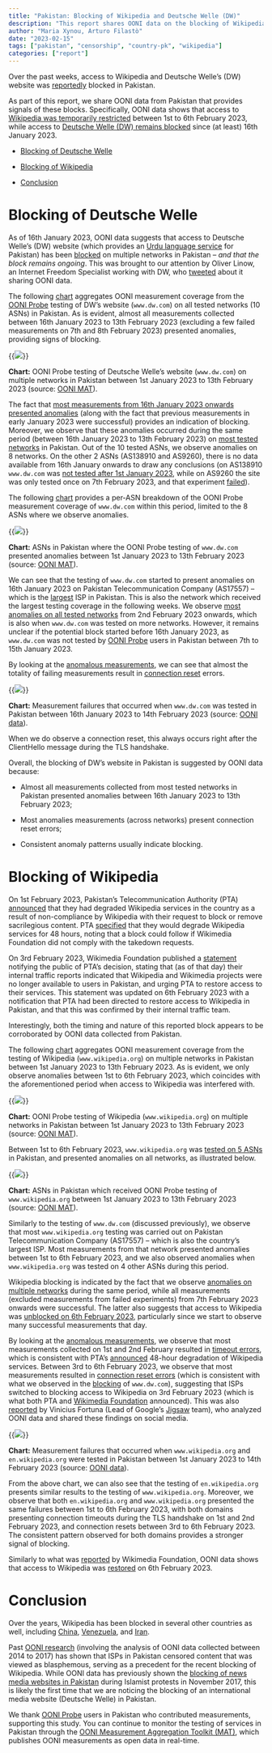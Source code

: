 ```yaml
---
title: "Pakistan: Blocking of Wikipedia and Deutsche Welle (DW)"
description: "This report shares OONI data on the blocking of Wikipedia and DW in Pakistan."
author: "Maria Xynou, Arturo Filastò"
date: "2023-02-15"
tags: ["pakistan", "censorship", "country-pk", "wikipedia"]
categories: ["report"]
---
```


Over the past weeks, access to Wikipedia and Deutsche Welle’s (DW)
website was [reportedly](https://time.com/6253154/wikipedia-blocked-pakistan-blasphemy/)
blocked in Pakistan.

As part of this report, we share OONI data from Pakistan that provides
signals of these blocks. Specifically, OONI data shows that access to
[Wikipedia was temporarily restricted](https://explorer.ooni.org/chart/mat?probe_cc=PK&test_name=web_connectivity&domain=www.wikipedia.org&since=2023-01-01&until=2023-02-14&axis_x=measurement_start_day)
between 1st to 6th February 2023, while access to [Deutsche Welle (DW) remains blocked](https://explorer.ooni.org/chart/mat?probe_cc=PK&test_name=web_connectivity&domain=www.dw.com&since=2023-01-01&until=2023-02-15&axis_x=measurement_start_day)
since (at least) 16th January 2023.

* [Blocking of Deutsche Welle](#blocking-of-deutsche-welle)

* [Blocking of Wikipedia](#blocking-of-wikipedia)

* [Conclusion](#conclusion)

# Blocking of Deutsche Welle

As of 16th January 2023, OONI data suggests that access to Deutsche
Welle’s (DW) website (which provides an [Urdu language service](https://www.dw.com/ur/) for Pakistan) has been
[blocked](https://explorer.ooni.org/search?since=2023-01-01&until=2023-02-14&failure=false&domain=www.dw.com&probe_cc=PK)
on multiple networks in Pakistan – *and that the block remains ongoing*.
This was brought to our attention by Oliver Linow, an Internet Freedom
Specialist working with DW, who
[tweeted](https://twitter.com/OliverLinow/status/1619282417629675522)
about it sharing OONI data.

The following
[chart](https://explorer.ooni.org/chart/mat?probe_cc=PK&test_name=web_connectivity&domain=www.dw.com&since=2023-01-01&until=2023-02-14&axis_x=measurement_start_day)
aggregates OONI measurement coverage from the [OONI Probe](https://ooni.org/install) testing of DW’s website
(`www.dw.com`) on all tested networks (10 ASNs) in Pakistan. As is
evident, almost all measurements collected between 16th January 2023 to
13th February 2023 (excluding a few failed measurements on 7th and 8th
February 2023) presented anomalies, providing signs of blocking.

{{<img src="images/01.png">}}

**Chart:** OONI Probe testing of Deutsche Welle’s website
(`www.dw.com`) on multiple networks in Pakistan between 1st January
2023 to 13th February 2023 (source: [OONI MAT](https://explorer.ooni.org/chart/mat?probe_cc=PK&test_name=web_connectivity&domain=www.dw.com&since=2023-01-01&until=2023-02-14&axis_x=measurement_start_day)).

The fact that [most measurements from 16th January 2023 onwards presented anomalies](https://explorer.ooni.org/chart/mat?probe_cc=PK&test_name=web_connectivity&domain=www.dw.com&since=2023-01-01&until=2023-02-14&axis_x=measurement_start_day)
(along with the fact that previous measurements in early January 2023
were successful) provides an indication of blocking. Moreover, we
observe that these anomalies occurred during the same period (between
16th January 2023 to 13th February 2023) on [most tested networks](https://explorer.ooni.org/chart/mat?probe_cc=PK&test_name=web_connectivity&domain=www.dw.com&since=2023-01-01&until=2023-02-14&axis_x=measurement_start_day&axis_y=probe_asn)
in Pakistan. Out of the 10 tested ASNs, we observe anomalies on 8
networks. On the other 2 ASNs (AS138910 and AS9260), there is no data
available from 16th January onwards to draw any conclusions (on AS138910
`www.dw.com` was [not tested after 1st January 2023](https://explorer.ooni.org/search?since=2023-01-01&until=2023-01-02&probe_cc=PK&test_name=web_connectivity&probe_asn=138910&domain=www.dw.com&failure=true),
while on AS9260 the site was only tested once on 7th February 2023, and
that experiment
[failed](https://explorer.ooni.org/search?since=2023-02-07&until=2023-02-08&probe_cc=PK&test_name=web_connectivity&probe_asn=9260&domain=www.dw.com&failure=true)).

The following
[chart](https://explorer.ooni.org/chart/mat?probe_cc=PK&test_name=web_connectivity&domain=www.dw.com&since=2023-01-01&until=2023-02-14&axis_x=measurement_start_day&axis_y=probe_asn)
provides a per-ASN breakdown of the OONI Probe measurement coverage of
`www.dw.com` within this period, limited to the 8 ASNs where we
observe anomalies.

{{<img src="images/02.png">}}

**Chart:** ASNs in Pakistan where the OONI Probe testing of
`www.dw.com` presented anomalies between 1st January 2023 to 13th
February 2023 (source: [OONI MAT](https://explorer.ooni.org/chart/mat?probe_cc=PK&test_name=web_connectivity&domain=www.dw.com&since=2023-01-01&until=2023-02-14&axis_x=measurement_start_day&axis_y=probe_asn)).

We can see that the testing of `www.dw.com` started to present
anomalies on 16th January 2023 on Pakistan Telecommunication Company
(AS17557) – which is the [largest](https://en.wikipedia.org/wiki/PTCL)
ISP in Pakistan. This is also the network which received the largest
testing coverage in the following weeks. We observe [most anomalies on all tested networks](https://explorer.ooni.org/chart/mat?probe_cc=PK&test_name=web_connectivity&domain=www.dw.com&since=2023-01-01&until=2023-02-14&axis_x=measurement_start_day&axis_y=probe_asn)
from 2nd February 2023 onwards, which is also when `www.dw.com` was
tested on more networks. However, it remains unclear if the potential
block started before 16th January 2023, as `www.dw.com` was not tested
by [OONI Probe](https://ooni.org/install) users in Pakistan between
7th to 15th January 2023.

By looking at the [anomalous measurements](https://explorer.ooni.org/search?since=2023-01-01&until=2023-02-14&failure=false&domain=www.dw.com&probe_cc=PK),
we can see that almost the totality of failing measurements result in
[connection reset](https://explorer.ooni.org/measurement/20230213T103324Z_webconnectivity_PK_17557_n1_EPJNY37yvMFY5dMT?input=https%3A%2F%2Fwww.dw.com%2F)
errors.

{{<img src="images/03.png">}}

**Chart:** Measurement failures that occurred when `www.dw.com` was
tested in Pakistan between 16th January 2023 to 14th February 2023
(source: [OONI data](https://explorer.ooni.org/search?since=2023-01-01&until=2023-02-14&failure=false&domain=www.dw.com&probe_cc=PK)).

When we do observe a connection reset, this always occurs right after
the ClientHello message during the TLS handshake.

Overall, the blocking of DW’s website in Pakistan is suggested by OONI
data because:

* Almost all measurements collected from most tested networks in
Pakistan presented anomalies between 16th January 2023 to 13th
February 2023;

* Most anomalies measurements (across networks) present connection
reset errors;

* Consistent anomaly patterns usually indicate blocking.

# Blocking of Wikipedia

On 1st February 2023, Pakistan’s Telecommunication Authority (PTA)
[announced](https://twitter.com/PTAofficialpk/status/1620748000246251521)
that they had degraded Wikipedia services in the country as a result of
non-compliance by Wikipedia with their request to block or remove
sacrilegious content. PTA
[specified](https://twitter.com/PTAofficialpk/status/1620748003954028545)
that they would degrade Wikipedia services for 48 hours, noting that a
block could follow if Wikimedia Foundation did not comply with the
takedown requests.

On 3rd February 2023, Wikimedia Foundation published a
[statement](https://wikimediafoundation.org/news/2023/02/03/wikimedia-foundation-urges-pakistan-telecommunications-authority-to-restore-access-to-wikipedia-in-pakistan/)
notifying the public of PTA’s decision, stating that (as of that day)
their internal traffic reports indicated that Wikipedia and Wikimedia
projects were no longer available to users in Pakistan, and urging PTA
to restore access to their services. This statement was updated on 6th
February 2023 with a notification that PTA had been directed to restore
access to Wikipedia in Pakistan, and that this was confirmed by their
internal traffic team.

Interestingly, both the timing and nature of this reported block appears
to be corroborated by OONI data collected from Pakistan.

The following
[chart](https://explorer.ooni.org/chart/mat?probe_cc=PK&test_name=web_connectivity&domain=www.wikipedia.org&since=2023-01-01&until=2023-02-14&axis_x=measurement_start_day)
aggregates OONI measurement coverage from the testing of Wikipedia
(`www.wikipedia.org`) on multiple networks in Pakistan between 1st
January 2023 to 13th February 2023. As is evident, we only observe
anomalies between 1st to 6th February 2023, which coincides with the
aforementioned period when access to Wikipedia was interfered with.

{{<img src="images/04.png">}}

**Chart:** OONI Probe testing of Wikipedia (`www.wikipedia.org`) on
multiple networks in Pakistan between 1st January 2023 to 13th February
2023 (source: [OONI MAT](https://explorer.ooni.org/chart/mat?probe_cc=PK&test_name=web_connectivity&domain=www.wikipedia.org&since=2023-01-01&until=2023-02-14&axis_x=measurement_start_day)).

Between 1st to 6th February 2023, `www.wikipedia.org` was [tested on 5 ASNs](https://explorer.ooni.org/chart/mat?probe_cc=PK&test_name=web_connectivity&domain=www.wikipedia.org&since=2023-01-01&until=2023-02-14&axis_x=measurement_start_day&axis_y=probe_asn)
in Pakistan, and presented anomalies on all networks, as illustrated
below.

{{<img src="images/05.png">}}

**Chart:** ASNs in Pakistan which received OONI Probe testing of
`www.wikipedia.org` between 1st January 2023 to 13th February 2023
(source: [OONI MAT](https://explorer.ooni.org/chart/mat?probe_cc=PK&test_name=web_connectivity&domain=www.wikipedia.org&since=2023-01-01&until=2023-02-14&axis_x=measurement_start_day&axis_y=probe_asn)).

Similarly to the testing of `www.dw.com` (discussed previously), we
observe that most `www.wikipedia.org` testing was carried out on
Pakistan Telecommunication Company (AS17557) – which is also the
country’s largest ISP. Most measurements from that network presented
anomalies between 1st to 6th February 2023, and we also observed
anomalies when `www.wikipedia.org` was tested on 4 other ASNs during
this period.

Wikipedia blocking is indicated by the fact that we observe [anomalies on multiple networks](https://explorer.ooni.org/chart/mat?probe_cc=PK&test_name=web_connectivity&domain=www.wikipedia.org&since=2023-01-01&until=2023-02-14&axis_x=measurement_start_day&axis_y=probe_asn)
during the same period, while all measurements (excluded measurements
from failed experiments) from 7th February 2023 onwards were successful.
The latter also suggests that access to Wikipedia was [unblocked on 6th February 2023](https://explorer.ooni.org/search?since=2023-02-06&until=2023-02-07&probe_cc=PK&test_name=web_connectivity&domain=www.wikipedia.org&failure=false),
particularly since we start to observe many successful measurements that
day.

By looking at the [anomalous measurements](https://explorer.ooni.org/search?since=2023-02-01&until=2023-02-06&probe_cc=PK&test_name=web_connectivity&domain=www.wikipedia.org&failure=false),
we observe that most measurements collected on 1st and 2nd February
resulted in [timeout errors](https://explorer.ooni.org/measurement/20230202T045219Z_webconnectivity_PK_23674_n1_I8KQnsRiR1H58RFF?input=https%3A%2F%2Fwww.wikipedia.org%2F),
which is consistent with PTA’s
[announced](https://twitter.com/PTAofficialpk/status/1620748003954028545)
48-hour degradation of Wikipedia services. Between 3rd to 6th February
2023, we observe that most measurements resulted in [connection reset errors](https://explorer.ooni.org/measurement/20230205T200537Z_webconnectivity_PK_17557_n1_QIGM5lFlD4abHEzm?input=https%3A%2F%2Fwww.wikipedia.org%2F)
(which is consistent with what we observed in the
[blocking](https://explorer.ooni.org/measurement/20230213T103324Z_webconnectivity_PK_17557_n1_EPJNY37yvMFY5dMT?input=https%3A%2F%2Fwww.dw.com%2F)
of `www.dw.com`), suggesting that ISPs switched to blocking access to
Wikipedia on 3rd February 2023 (which is what both PTA and [Wikimedia Foundation](https://wikimediafoundation.org/news/2023/02/03/wikimedia-foundation-urges-pakistan-telecommunications-authority-to-restore-access-to-wikipedia-in-pakistan/)
announced). This was also
[reported](https://twitter.com/vinifortuna/status/1621648126372085760)
by Vinicius Fortuna (Lead of Google’s
[Jigsaw](https://jigsaw.google.com/) team), who analyzed OONI data and
shared these findings on social media.

{{<img src="images/06.png">}}

**Chart:** Measurement failures that occurred when `www.wikipedia.org`
and `en.wikipedia.org` were tested in Pakistan between 1st January
2023 to 14th February 2023 (source: [OONI data](https://explorer.ooni.org/search?since=2023-02-01&until=2023-02-06&probe_cc=PK&test_name=web_connectivity&domain=www.wikipedia.org&failure=false)).

From the above chart, we can also see that the testing of
`en.wikipedia.org` presents similar results to the testing of
`www.wikipedia.org`. Moreover, we observe that both
`en.wikipedia.org` and `www.wikipedia.org` presented the same
failures between 1st to 6th February 2023, with both domains presenting
connection timeouts during the TLS handshake on 1st and 2nd February
2023, and connection resets between 3rd to 6th February 2023. The
consistent pattern observed for both domains provides a stronger signal
of blocking.

Similarly to what was
[reported](https://wikimediafoundation.org/news/2023/02/03/wikimedia-foundation-urges-pakistan-telecommunications-authority-to-restore-access-to-wikipedia-in-pakistan/)
by Wikimedia Foundation, OONI data shows that access to Wikipedia was
[restored](https://explorer.ooni.org/search?since=2023-02-06&until=2023-02-07&probe_cc=PK&test_name=web_connectivity&domain=www.wikipedia.org&failure=false)
on 6th February 2023.

# Conclusion

Over the years, Wikipedia has been blocked in several other countries as
well, including
[China](https://ooni.org/post/2019-china-wikipedia-blocking/),
[Venezuela](https://ooni.org/post/venezuela-blocking-wikipedia-and-social-media-2019/),
and [Iran](https://ooni.org/post/2020-iran-blocks-farsi-wikipedia/).

Past [OONI research](https://ooni.org/post/pakistan-internet-censorship/#religious-criticism)
(involving the analysis of OONI data collected between 2014 to 2017) has
shown that ISPs in Pakistan censored content that was viewed as
blasphemous, serving as a precedent for the recent blocking of
Wikipedia. While OONI data has previously shown the [blocking of news media websites in Pakistan](https://ooni.org/post/how-pakistan-blocked-social-media/#blocking-of-news-websites)
during Islamist protests in November 2017, this is likely the first time
that we are noticing the blocking of an international media website
(Deutsche Welle) in Pakistan.

We thank [OONI Probe](https://ooni.org/install) users in Pakistan who
contributed measurements, supporting this study. You can continue to
monitor the testing of services in Pakistan through the [OONI Measurement Aggregation Toolkit (MAT)](https://explorer.ooni.org/chart/mat?probe_cc=PK&test_name=web_connectivity&since=2023-01-16&until=2023-02-16&axis_x=measurement_start_day),
which publishes OONI measurements as open data in real-time.
